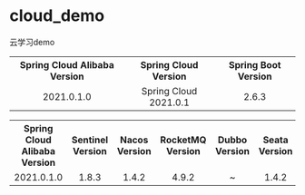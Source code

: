 # cloud_demo
云学习demo

<table>
  <tr>
		<th align="center">Spring Cloud Alibaba Version</th>
		<th align="center">Spring Cloud Version</th>
    <th align="center">Spring Boot Version</th>
	</tr>
  	<tr>
		<td align="center">2021.0.1.0</td>
		<td align="center">Spring Cloud 2021.0.1</td>
		<td align="center">2.6.3</td>
	</tr>
</table>

<table>
  <tr>
		<th align="center">Spring Cloud Alibaba Version</th>
		<th align="center">Sentinel Version</th>
    <th align="center">Nacos Version</th>
    <th align="center">RocketMQ Version</th>
		<th align="center">Dubbo Version</th>
		<th align="center">Seata Version</th>  
	</tr>
  	<tr>
		<td align="center">2021.0.1.0</td>
		<td align="center">1.8.3</td>
		<td align="center">1.4.2</td>
		<td align="center">4.9.2</td>
		<td align="center">~</td>
		<td align="center">1.4.2</td>      
	</tr>
</table>
